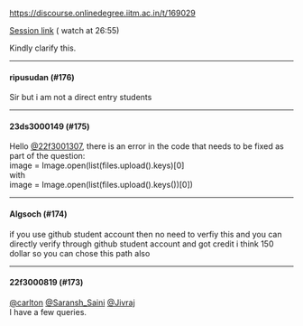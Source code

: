 https://discourse.onlinedegree.iitm.ac.in/t/169029

</p>
<p><a href="https://drive.google.com/file/d/1ftan66I-2BlfDzVkOfdQcyeTwEXZM8wD/view?usp=drivesdk" rel="noopener nofollow ugc">Session link</a> ( watch at 26:55)</p>
<p>Kindly clarify this.</p><hr>

<h4>ripusudan (#176)</h4>
<p>Sir but i am not a direct entry students</p><hr>

<h4>23ds3000149 (#175)</h4>
<p>Hello <a class="mention" href="/u/22f3001307">@22f3001307</a>, there is an error in the code that needs to be fixed as part of the question:<br/>
image = Image.open(list(files.upload().keys)[0]<br/>
with<br/>
image = Image.open(list(files.upload().keys())[0])</p><hr>

<h4>Algsoch (#174)</h4>
<p>if you use github student account then no need to verfiy this and you can directly verify through github student account and got credit  i think 150 dollar so you can chose this path also</p><hr>

<h4>22f3000819 (#173)</h4>
<p><a class="mention" href="/u/carlton">@carlton</a> <a class="mention" href="/u/saransh_saini">@Saransh_Saini</a> <a class="mention" href="/u/jivraj">@Jivraj</a><br/>
I have a few queries.